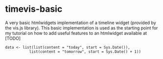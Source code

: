 # timevis-basic

A very basic htmlwidgets implementation of a timeline widget (provided by the vis.js library). This basic implementation is used as the starting point for my tutorial on how to add useful features to an htmlwidget available at [TODO]


```
data <- list(list(content = "today", start = Sys.Date()),
           list(content = "tomorrow", start = Sys.Date() + 1))
```